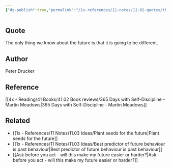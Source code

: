 ```yaml
---
{"dg-publish":true,"permalink":"/1x-references/11-notes/11-02-quotes/the-only-thing-we-know-about-the-future-is-that-it-is-going-to-be-different-peter-drucker/","title":"The only thing we know about the future is that it is going to be different. - Peter Drucker","created":"2024-02-18T21:14:10.611+03:00","updated":"2024-02-18T21:41:37.237+03:00"}
---
```



## Quote
The only thing we know about the future is that it is going to be different. 

## Author
Peter Drucker

## Reference
[[4x - Reading/41 Books/41.02 Book reviews/365 Days with Self-Discipline - Martin Meadows\|365 Days with Self-Discipline - Martin Meadows]]

## Related
- [[1x - References/11 Notes/11.03 Ideas/Plant seeds for the future\|Plant seeds for the future]]
- [[1x - References/11 Notes/11.03 Ideas/Best predictor of future behaviour is past behaviour\|Best predictor of future behaviour is past behaviour]]
- [[Ask before you act - will this make my future easier or harder?\|Ask before you act - will this make my future easier or harder?]]